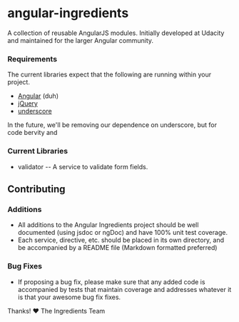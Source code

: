 angular-ingredients
===================

A collection of reusable AngularJS modules. Initially developed at Udacity and maintained for the larger Angular community.

### Requirements
The current libraries expect that the following are running within your project.
- [Angular](http://angularjs.org/) (duh)
- [jQuery](http://jquery.com/)
- [underscore](http://underscorejs.org/)

In the future, we'll be removing our dependence on underscore, but for code bervity and

### Current Libraries

- validator -- A service to validate form fields.


## Contributing

### Additions

* All additions to the Angular Ingredients project should be well documented (using jsdoc or ngDoc) and have 100% unit test coverage.
* Each service, directive, etc. should be placed in its own directory, and be accompanied by a README file (Markdown formatted preferred)


### Bug Fixes

* If proposing a bug fix, please make sure that any added code is accompanied by tests that maintain coverage and addresses whatever it is that your awesome bug fix fixes.

Thanks!
:heart: The Ingredients Team
